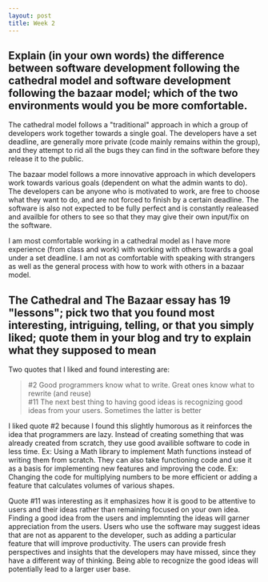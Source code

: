 ```yaml
---
layout: post
title: Week 2
---
```


## Explain (in your own words) the difference between software development following the cathedral model and software development following the bazaar model; which of the two environments would you be more comfortable.  

The cathedral model follows a "traditional" approach in which a group of developers work together towards a single goal. The developers have a set deadline, are generally more private (code mainly remains within the group), and they attempt to rid all the bugs they can find in the software before they release it to the public.  

The bazaar model follows a more innovative approach in which developers work towards various goals (dependent on what the admin wants to do). The developers can be anyone who is motivated to work, are free to choose what they want to do, and are not forced to finish by a certain deadline. The software is also not expected to be fully perfect and is constantly realeased and availble for others to see so that they may give their own input/fix on the software.  

I am most comfortable working in a cathedral model as I have more experience (from class and work) with working with others towards a goal under a set deadline. I am not as comfortable with speaking with strangers as well as the general process with how to work with others in a bazaar model. 

## The Cathedral and The Bazaar essay has 19 "lessons"; pick two that you found most interesting, intriguing, telling, or that you simply liked; quote them in your blog and try to explain what they supposed to mean

Two quotes that I liked and found interesting are: 
> #2 Good programmers know what to write. Great ones know what to rewrite (and reuse)  
> #11 The next best thing to having good ideas is recognizing good ideas from your users. Sometimes the latter is better

I liked quote #2 because I found this slightly humorous as it reinforces the idea that programmers are lazy. Instead of creating something that was already created from scratch, they use good availible software to code in less time. Ex: Using a Math library to implement Math functions instead of writing them from scratch. They can also take functioning code and use it as a basis for implementing new features and improving the code. Ex: Changing the code for multiplying numbers to be more efficient or adding a feature that calculates volumes of various shapes.  

Quote #11 was interesting as it emphasizes how it is good to be attentive to users and their ideas rather than remaining focused on your own idea. Finding a good idea from the users and implemnting the ideas will garner appreciation from the users. Users who use the software may suggest ideas that are not as apparent to the developer, such as adding a particular feature that will improve productivity. The users can provide fresh perspectives and insights that the developers may have missed, since they have a different way of thinking. Being able to recognize the good ideas will potentially lead to a larger user base. 
